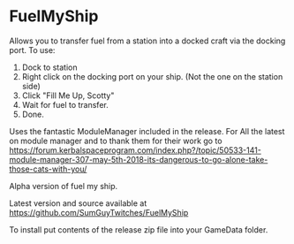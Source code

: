 # FuelMyShip
Allows you to transfer fuel from a station into a docked craft via the docking port.
To use:

1. Dock to station
2. Right click on the docking port on your ship. (Not the one on the station side)
3. Click "Fill Me Up, Scotty"
4. Wait for fuel to transfer.
5. Done.


Uses the fantastic ModuleManager included in the release. For All the latest on module manager and to thank them for their work go to https://forum.kerbalspaceprogram.com/index.php?/topic/50533-141-module-manager-307-may-5th-2018-its-dangerous-to-go-alone-take-those-cats-with-you/ 

Alpha version of fuel my ship.

Latest version and source available at https://github.com/SumGuyTwitches/FuelMyShip

To install put contents of the release zip file into your GameData folder.



